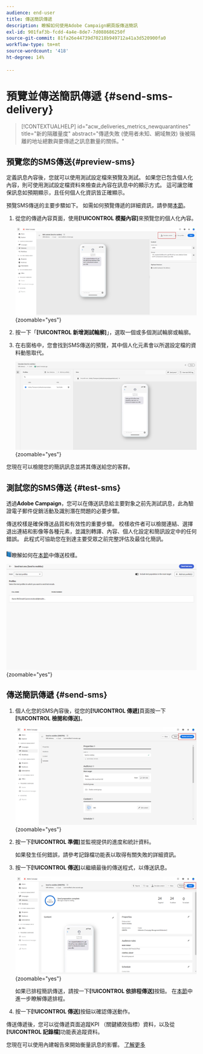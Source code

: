 ```yaml
---
audience: end-user
title: 傳送簡訊傳遞
description: 瞭解如何使用Adobe Campaign網頁版傳送簡訊
exl-id: 901faf3b-fcdd-4a4e-8de7-7d088686250f
source-git-commit: 81fa26e44739d70218b949712a41a3d520900fa0
workflow-type: tm+mt
source-wordcount: '418'
ht-degree: 14%

---
```


# 預覽並傳送簡訊傳遞 {#send-sms-delivery}

>[!CONTEXTUALHELP]
>id="acw_deliveries_metrics_newquarantines"
>title="新的隔離量度"
>abstract="傳遞失敗 (使用者未知、網域無效) 後被隔離的地址總數與要傳遞之訊息數量的關係。"

## 預覽您的SMS傳送{#preview-sms}

定義訊息內容後，您就可以使用測試設定檔來預覽及測試。 如果您已包含個人化內容，則可使用測試設定檔資料來檢查此內容在訊息中的顯示方式。 這可讓您確保訊息如預期顯示，且任何個人化資訊皆正確顯示。

預覽SMS傳送的主要步驟如下。 如需如何預覽傳遞的詳細資訊，請參閱[本節](../preview-test/preview-content.md)。

1. 從您的傳遞內容頁面，使用&#x200B;**[!UICONTROL 模擬內容]**&#x200B;來預覽您的個人化內容。

   ![](assets/sms_send_1.png){zoomable="yes"}

1. 按一下「**[!UICONTROL 新增測試輪廓]**」，選取一個或多個測試輪廓或輪廓。

   <!--
    Once your test profiles are selected, click **[!UICONTROL Select]**.
    ![](assets/sms_send_2.png){zoomable="yes"}
    -->

1. 在右窗格中，您會找到SMS傳送的預覽，其中個人化元素會以所選設定檔的資料動態取代。

   ![](assets/sms_send_3.png){zoomable="yes"}

您現在可以檢閱您的簡訊訊息並將其傳送給您的客群。

## 測試您的SMS傳送 {#test-sms}

透過&#x200B;**Adobe Campaign**，您可以在傳送訊息給主要對象之前先測試訊息，此為驗證電子郵件促銷活動及識別潛在問題的必要步驟。

傳送校樣是確保傳送品質和有效性的重要步驟。 校樣收件者可以檢閱連結、選擇退出連結和影像等各種元素，並識別轉譯、內容、個人化設定和簡訊設定中的任何錯誤。 此程式可協助您在到達主要受眾之前完整評估及最佳化簡訊。

![](../assets/do-not-localize/book.png)瞭解如何在[本節](../preview-test/test-deliveries.md)中傳送校樣。

![](assets/sms_send_6.png){zoomable="yes"}

## 傳送簡訊傳遞 {#send-sms}

1. 個人化您的SMS內容後，從您的&#x200B;**[!UICONTROL 傳遞]**&#x200B;頁面按一下&#x200B;**[!UICONTROL 檢閱和傳送]**。

   ![](assets/sms_send_4.png){zoomable="yes"}

1. 按一下&#x200B;**[!UICONTROL 準備]**&#x200B;並監視提供的進度和統計資料。

   如果發生任何錯誤，請參考記錄檔功能表以取得有關失敗的詳細資訊。

1. 按一下&#x200B;**[!UICONTROL 傳送]**&#x200B;以繼續最後的傳送程式，以傳送訊息。

   ![](assets/sms_send_5.png){zoomable="yes"}

   如果已排程簡訊傳送，請按一下&#x200B;**[!UICONTROL 依排程傳送]**&#x200B;按鈕。 在[本節](../msg/gs-messages.md#schedule-the-delivery-sending)中進一步瞭解傳遞排程。


1. 按一下&#x200B;**[!UICONTROL 傳送]**&#x200B;按鈕以確認傳送動作。

傳送傳遞後，您可以從傳遞頁面追蹤KPI （關鍵績效指標）資料，以及從&#x200B;**[!UICONTROL 記錄檔]**&#x200B;功能表追蹤資料。

您現在可以使用內建報告來開始衡量訊息的影響。 [了解更多](../reporting/sms-report.md)
